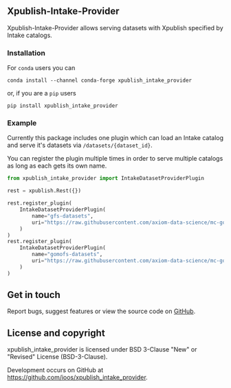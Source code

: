## Xpublish-Intake-Provider

Xpublish-Intake-Provider allows serving datasets with Xpublish specified by Intake catalogs.

### Installation

For `conda` users you can

```shell
conda install --channel conda-forge xpublish_intake_provider
```

or, if you are a `pip` users

```shell
pip install xpublish_intake_provider
```

### Example

Currently this package includes one plugin which can load an
Intake catalog and serve it's datasets via `/datasets/{dataset_id}`.

You can register the plugin multiple times in order to serve
multiple catalogs as long as each gets its own name.

```python
from xpublish_intake_provider import IntakeDatasetProviderPlugin

rest = xpublish.Rest({})

rest.register_plugin(
    IntakeDatasetProviderPlugin(
        name="gfs-datasets",
        uri="https://raw.githubusercontent.com/axiom-data-science/mc-goods/main/mc_goods/gfs-1-4deg.yaml"
    )
)
rest.register_plugin(
    IntakeDatasetProviderPlugin(
        name="gomofs-datasets",
        uri="https://raw.githubusercontent.com/axiom-data-science/mc-goods/main/mc_goods/gomofs.yaml"
    )
)
```

## Get in touch

Report bugs, suggest features or view the source code on [GitHub](https://github.com/ioos/xpublish_intake_provider/issues).


## License and copyright

xpublish_intake_provider is licensed under BSD 3-Clause "New" or "Revised" License (BSD-3-Clause).

Development occurs on GitHub at <https://github.com/ioos/xpublish_intake_provider>.
